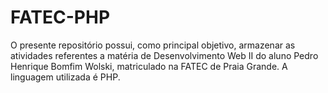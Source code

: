 # FATEC-PHP

O presente repositório possui, como principal objetivo, armazenar as atividades referentes a matéria de Desenvolvimento Web II do aluno Pedro Henrique Bomfim Wolski, matriculado na FATEC de Praia Grande. A linguagem utilizada é PHP.

